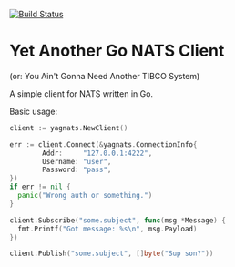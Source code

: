 [![Build Status](https://travis-ci.org/cloudfoundry/yagnats.png)](https://travis-ci.org/cloudfoundry/yagnats)

Yet Another Go NATS Client
==========================

(or: You Ain't Gonna Need Another TIBCO System)

A simple client for NATS written in Go.

Basic usage:

```go
client := yagnats.NewClient()

err := client.Connect(&yagnats.ConnectionInfo{
		Addr:     "127.0.0.1:4222",
		Username: "user",
		Password: "pass",
})
if err != nil {
  panic("Wrong auth or something.")
}

client.Subscribe("some.subject", func(msg *Message) {
  fmt.Printf("Got message: %s\n", msg.Payload)
})

client.Publish("some.subject", []byte("Sup son?"))
```

